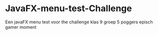 # JavaFX-menu-test-Challenge
Een javaFX menu test voor the challenge klas 9 groep 5
poggers episch gamer moment
